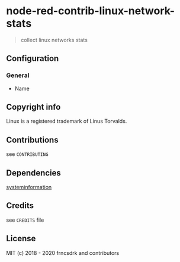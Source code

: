 # node-red-contrib-linux-network-stats

> collect linux networks stats

## Configuration

### General

- Name

## Copyright info

Linux is a registered trademark of Linus Torvalds.

## Contributions

see `CONTRIBUTING`

## Dependencies

[systeminformation](https://github.com/sebhildebrandt/systeminformation)

## Credits

see `CREDITS` file

## License

MIT (c) 2018 - 2020 frncsdrk and contributors

